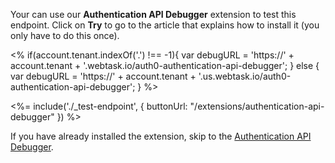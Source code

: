 Your can use our **Authentication API Debugger** extension to test this endpoint. Click on **Try** to go to the article that explains how to install it (you only have to do this once).

<%
  if(account.tenant.indexOf('.') !== -1){
    var debugURL = 'https://' + account.tenant + '.webtask.io/auth0-authentication-api-debugger';
  } else {
    var debugURL = 'https://' + account.tenant + '.us.webtask.io/auth0-authentication-api-debugger';
  }
%>

<%= include('./_test-endpoint', {
  buttonUrl: "/extensions/authentication-api-debugger"
}) %>

If you have already installed the extension, skip to the [Authentication API Debugger](${debugURL}).
